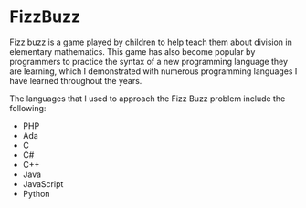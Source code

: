 # FizzBuzz
Fizz buzz is a game played by children to help teach them about division in elementary mathematics. 
This game has also become popular by programmers to practice the syntax of a new programming language they are learning,
which I demonstrated with numerous programming languages I have learned throughout the years. 

The languages that I used to approach the Fizz Buzz problem include the following:
- PHP
- Ada
- C
- C#
- C++
- Java
- JavaScript
- Python
